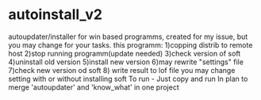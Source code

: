 # autoinstall_v2
autoupdater/installer for win based programms, created for my issue, but you may change for your tasks.
this programm: 
1)copping distrib to remote host 
2)stop running programm(update needed) 
3)check version of soft
4)uninstall old version
5)install new version
6)may rewrite "settings" file
7)check new version od soft
8) write result to lof file
you may change setting with or without installing soft
To run - Just copy and run
In plan to merge 'autoupdater' and 'know_what' in one project
